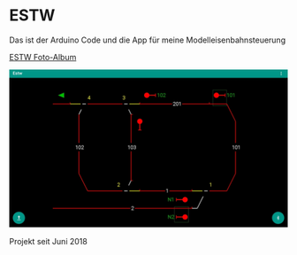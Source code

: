  ESTW
======
Das ist der Arduino Code und die App für meine Modelleisenbahnsteuerung

[ESTW Foto-Album](https://photos.app.goo.gl/BcrruCCMoLmwhqbK6/ "sieh dir Fotos von dem Projekt und den Projektideen an")

![ESTW App](Screenshot.jpg)

Projekt seit Juni 2018
